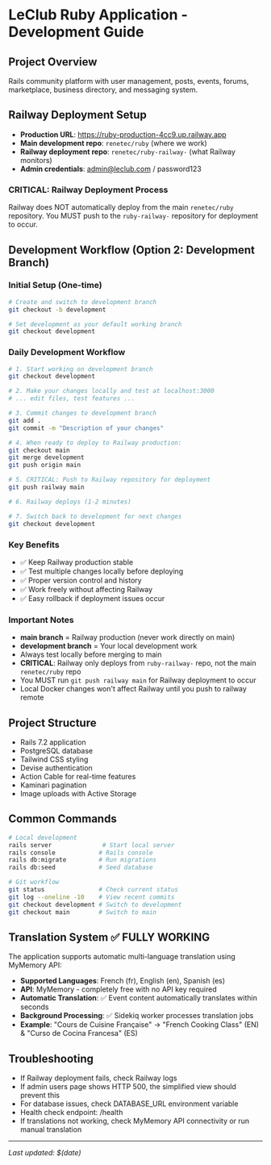 # LeClub Ruby Application - Development Guide

## Project Overview
Rails community platform with user management, posts, events, forums, marketplace, business directory, and messaging system.

## Railway Deployment Setup
- **Production URL**: https://ruby-production-4cc9.up.railway.app
- **Main development repo**: `renetec/ruby` (where we work)
- **Railway deployment repo**: `renetec/ruby-railway-` (what Railway monitors)
- **Admin credentials**: admin@leclub.com / password123

### CRITICAL: Railway Deployment Process
Railway does NOT automatically deploy from the main `renetec/ruby` repository. You MUST push to the `ruby-railway-` repository for deployment to occur.

## Development Workflow (Option 2: Development Branch)

### Initial Setup (One-time)
```bash
# Create and switch to development branch
git checkout -b development

# Set development as your default working branch
git checkout development
```

### Daily Development Workflow
```bash
# 1. Start working on development branch
git checkout development

# 2. Make your changes locally and test at localhost:3000
# ... edit files, test features ...

# 3. Commit changes to development branch
git add .
git commit -m "Description of your changes"

# 4. When ready to deploy to Railway production:
git checkout main
git merge development
git push origin main

# 5. CRITICAL: Push to Railway repository for deployment
git push railway main

# 6. Railway deploys (1-2 minutes)

# 7. Switch back to development for next changes
git checkout development
```

### Key Benefits
- ✅ Keep Railway production stable
- ✅ Test multiple changes locally before deploying  
- ✅ Proper version control and history
- ✅ Work freely without affecting Railway
- ✅ Easy rollback if deployment issues occur

### Important Notes
- **main branch** = Railway production (never work directly on main)
- **development branch** = Your local development work
- Always test locally before merging to main
- **CRITICAL**: Railway only deploys from `ruby-railway-` repo, not the main `renetec/ruby` repo
- You MUST run `git push railway main` for Railway deployment to occur
- Local Docker changes won't affect Railway until you push to railway remote

## Project Structure
- Rails 7.2 application
- PostgreSQL database
- Tailwind CSS styling
- Devise authentication
- Action Cable for real-time features
- Kaminari pagination
- Image uploads with Active Storage

## Common Commands
```bash
# Local development
rails server              # Start local server
rails console            # Rails console
rails db:migrate         # Run migrations
rails db:seed            # Seed database

# Git workflow
git status               # Check current status
git log --oneline -10    # View recent commits
git checkout development # Switch to development
git checkout main        # Switch to main
```

## Translation System ✅ FULLY WORKING
The application supports automatic multi-language translation using MyMemory API:
- **Supported Languages**: French (fr), English (en), Spanish (es)
- **API**: MyMemory - completely free with no API key required
- **Automatic Translation**: ✅ Event content automatically translates within seconds
- **Background Processing**: ✅ Sidekiq worker processes translation jobs
- **Example**: "Cours de Cuisine Française" → "French Cooking Class" (EN) & "Curso de Cocina Francesa" (ES)

## Troubleshooting
- If Railway deployment fails, check Railway logs
- If admin users page shows HTTP 500, the simplified view should prevent this
- For database issues, check DATABASE_URL environment variable
- Health check endpoint: /health
- If translations not working, check MyMemory API connectivity or run manual translation

---
*Last updated: $(date)*
